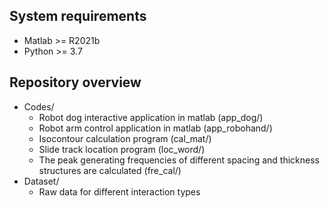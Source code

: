 

## System requirements
- Matlab >= R2021b
- Python >= 3.7
## Repository overview
- Codes/
  - Robot dog interactive application in matlab (app_dog/)
  - Robot arm control application in matlab (app_robohand/)
  - Isocontour calculation program (cal_mat/)
  - Slide track location program (loc_word/)
  - The peak generating frequencies of different spacing and thickness structures are calculated (fre_cal/)
- Dataset/
  - Raw data for different interaction types
